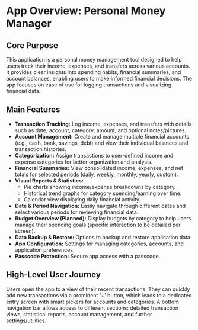 # App Overview: Personal Money Manager

## Core Purpose

This application is a personal money management tool designed to help users track their income, expenses, and transfers across various accounts. It provides clear insights into spending habits, financial summaries, and account balances, enabling users to make informed financial decisions. The app focuses on ease of use for logging transactions and visualizing financial data.

## Main Features

*   **Transaction Tracking:** Log income, expenses, and transfers with details such as date, account, category, amount, and optional notes/pictures.
*   **Account Management:** Create and manage multiple financial accounts (e.g., cash, bank, savings, debt) and view their individual balances and transaction histories.
*   **Categorization:** Assign transactions to user-defined income and expense categories for better organization and analysis.
*   **Financial Summaries:** View consolidated income, expenses, and net totals for selected periods (daily, weekly, monthly, yearly, custom).
*   **Visual Reports & Statistics:**
    *   Pie charts showing income/expense breakdowns by category.
    *   Historical trend graphs for category spending/earning over time.
    *   Calendar view displaying daily financial activity.
*   **Date & Period Navigation:** Easily navigate through different dates and select various periods for reviewing financial data.
*   **Budget Overview (Planned):** Display budgets by category to help users manage their spending goals (specific interaction to be detailed per screen).
*   **Data Backup & Restore:** Options to backup and restore application data.
*   **App Configuration:** Settings for managing categories, accounts, and application preferences.
*   **Passcode Protection:** Secure app access with a passcode.

## High-Level User Journey

Users open the app to a view of their recent transactions. They can quickly add new transactions via a prominent '+' button, which leads to a dedicated entry screen with smart pickers for accounts and categories. A bottom navigation bar allows access to different sections: detailed transaction views, statistical reports, account management, and further settings/utilities.